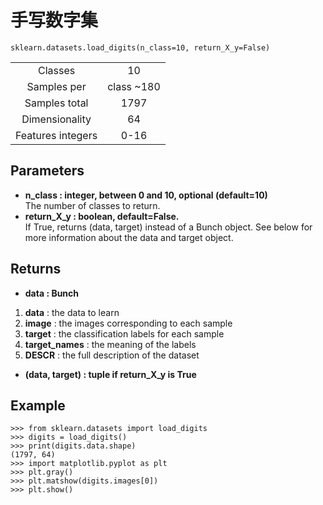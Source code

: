 # 手写数字集
```
sklearn.datasets.load_digits(n_class=10, return_X_y=False)
```
| | |
|:-:|:-:|
|Classes|	10|
|Samples per| class	~180|
|Samples total|	1797|
|Dimensionality|	64|
|Features	integers| 0-16|

## Parameters
- **n_class : integer, between 0 and 10, optional (default=10)**           
The number of classes to return.
- **return_X_y : boolean, default=False.**        
If True, returns (data, target) instead of a Bunch object. See below for more information about the data and target object.


## Returns  
- **data : Bunch**   
1. **data** :  the data to learn
2. **image** : the images corresponding to each sample
3. **target** : the classification labels for each sample
4. **target_names** :  the meaning of the labels
5. **DESCR** : the full description of the dataset
- **(data, target) : tuple if return_X_y is True**

## Example
```
>>> from sklearn.datasets import load_digits
>>> digits = load_digits()
>>> print(digits.data.shape)
(1797, 64)
>>> import matplotlib.pyplot as plt 
>>> plt.gray() 
>>> plt.matshow(digits.images[0]) 
>>> plt.show() 
```








